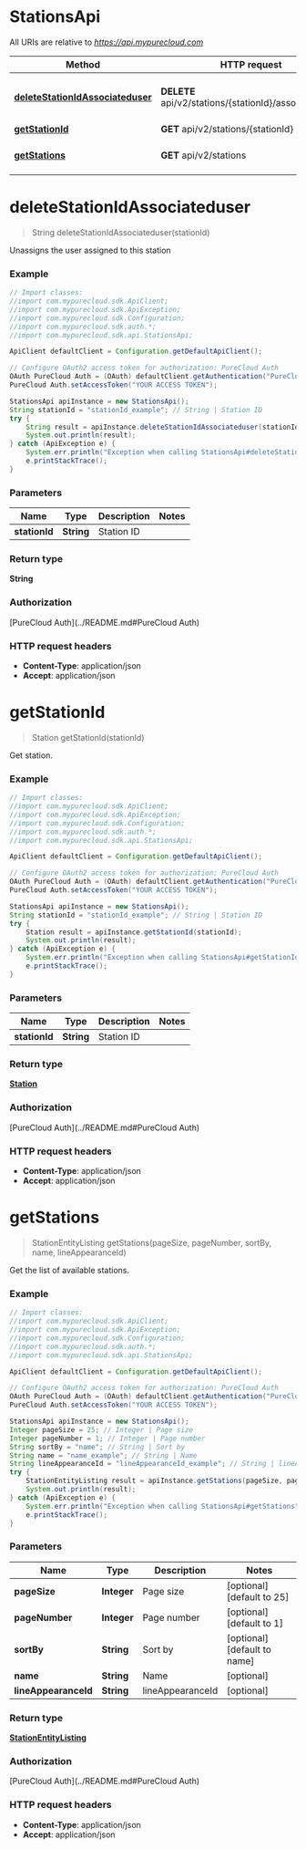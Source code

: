 # StationsApi

All URIs are relative to *https://api.mypurecloud.com*

Method | HTTP request | Description
------------- | ------------- | -------------
[**deleteStationIdAssociateduser**](StationsApi.md#deleteStationIdAssociateduser) | **DELETE** api/v2/stations/{stationId}/associateduser | Unassigns the user assigned to this station
[**getStationId**](StationsApi.md#getStationId) | **GET** api/v2/stations/{stationId} | Get station.
[**getStations**](StationsApi.md#getStations) | **GET** api/v2/stations | Get the list of available stations.


<a name="deleteStationIdAssociateduser"></a>
# **deleteStationIdAssociateduser**
> String deleteStationIdAssociateduser(stationId)

Unassigns the user assigned to this station



### Example
```java
// Import classes:
//import com.mypurecloud.sdk.ApiClient;
//import com.mypurecloud.sdk.ApiException;
//import com.mypurecloud.sdk.Configuration;
//import com.mypurecloud.sdk.auth.*;
//import com.mypurecloud.sdk.api.StationsApi;

ApiClient defaultClient = Configuration.getDefaultApiClient();

// Configure OAuth2 access token for authorization: PureCloud Auth
OAuth PureCloud Auth = (OAuth) defaultClient.getAuthentication("PureCloud Auth");
PureCloud Auth.setAccessToken("YOUR ACCESS TOKEN");

StationsApi apiInstance = new StationsApi();
String stationId = "stationId_example"; // String | Station ID
try {
    String result = apiInstance.deleteStationIdAssociateduser(stationId);
    System.out.println(result);
} catch (ApiException e) {
    System.err.println("Exception when calling StationsApi#deleteStationIdAssociateduser");
    e.printStackTrace();
}
```

### Parameters

Name | Type | Description  | Notes
------------- | ------------- | ------------- | -------------
 **stationId** | **String**| Station ID |

### Return type

**String**

### Authorization

[PureCloud Auth](../README.md#PureCloud Auth)

### HTTP request headers

 - **Content-Type**: application/json
 - **Accept**: application/json

<a name="getStationId"></a>
# **getStationId**
> Station getStationId(stationId)

Get station.



### Example
```java
// Import classes:
//import com.mypurecloud.sdk.ApiClient;
//import com.mypurecloud.sdk.ApiException;
//import com.mypurecloud.sdk.Configuration;
//import com.mypurecloud.sdk.auth.*;
//import com.mypurecloud.sdk.api.StationsApi;

ApiClient defaultClient = Configuration.getDefaultApiClient();

// Configure OAuth2 access token for authorization: PureCloud Auth
OAuth PureCloud Auth = (OAuth) defaultClient.getAuthentication("PureCloud Auth");
PureCloud Auth.setAccessToken("YOUR ACCESS TOKEN");

StationsApi apiInstance = new StationsApi();
String stationId = "stationId_example"; // String | Station ID
try {
    Station result = apiInstance.getStationId(stationId);
    System.out.println(result);
} catch (ApiException e) {
    System.err.println("Exception when calling StationsApi#getStationId");
    e.printStackTrace();
}
```

### Parameters

Name | Type | Description  | Notes
------------- | ------------- | ------------- | -------------
 **stationId** | **String**| Station ID |

### Return type

[**Station**](Station.md)

### Authorization

[PureCloud Auth](../README.md#PureCloud Auth)

### HTTP request headers

 - **Content-Type**: application/json
 - **Accept**: application/json

<a name="getStations"></a>
# **getStations**
> StationEntityListing getStations(pageSize, pageNumber, sortBy, name, lineAppearanceId)

Get the list of available stations.



### Example
```java
// Import classes:
//import com.mypurecloud.sdk.ApiClient;
//import com.mypurecloud.sdk.ApiException;
//import com.mypurecloud.sdk.Configuration;
//import com.mypurecloud.sdk.auth.*;
//import com.mypurecloud.sdk.api.StationsApi;

ApiClient defaultClient = Configuration.getDefaultApiClient();

// Configure OAuth2 access token for authorization: PureCloud Auth
OAuth PureCloud Auth = (OAuth) defaultClient.getAuthentication("PureCloud Auth");
PureCloud Auth.setAccessToken("YOUR ACCESS TOKEN");

StationsApi apiInstance = new StationsApi();
Integer pageSize = 25; // Integer | Page size
Integer pageNumber = 1; // Integer | Page number
String sortBy = "name"; // String | Sort by
String name = "name_example"; // String | Name
String lineAppearanceId = "lineAppearanceId_example"; // String | lineAppearanceId
try {
    StationEntityListing result = apiInstance.getStations(pageSize, pageNumber, sortBy, name, lineAppearanceId);
    System.out.println(result);
} catch (ApiException e) {
    System.err.println("Exception when calling StationsApi#getStations");
    e.printStackTrace();
}
```

### Parameters

Name | Type | Description  | Notes
------------- | ------------- | ------------- | -------------
 **pageSize** | **Integer**| Page size | [optional] [default to 25]
 **pageNumber** | **Integer**| Page number | [optional] [default to 1]
 **sortBy** | **String**| Sort by | [optional] [default to name]
 **name** | **String**| Name | [optional]
 **lineAppearanceId** | **String**| lineAppearanceId | [optional]

### Return type

[**StationEntityListing**](StationEntityListing.md)

### Authorization

[PureCloud Auth](../README.md#PureCloud Auth)

### HTTP request headers

 - **Content-Type**: application/json
 - **Accept**: application/json

